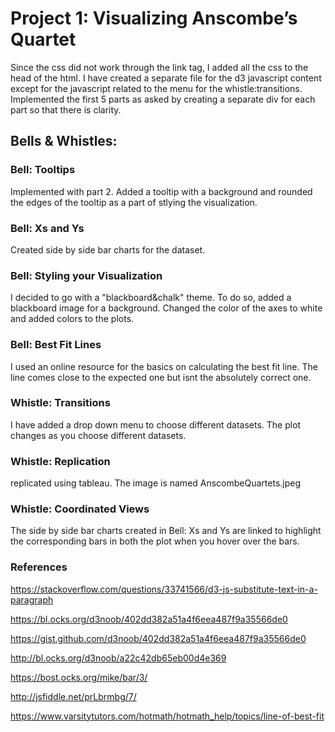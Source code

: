 <h1>Project 1: Visualizing Anscombe’s Quartet</h1>

Since the css did not work through the link tag, I added all the css to the head of the html.
I have created a separate file for the d3 javascript content except for the javascript related to the menu for the whistle:transitions. Implemented the first 5 parts as asked by creating a separate div for each part so that there is clarity.

<h2>Bells & Whistles: </h2>

<h3>Bell: Tooltips</h3>
Implemented with part 2. Added a tooltip with a background and rounded the edges of the tooltip as a part of stlying the visualization. 

<h3>Bell: Xs and Ys</h3>
Created side by side bar charts for the dataset.

<h3>Bell: Styling your Visualization</h3>
I decided to go with a "blackboard&chalk" theme. To do so, added a blackboard image for a background. Changed the color of the axes to white and added colors to the plots.

<h3>Bell: Best Fit Lines</h3>
I used an online resource for the basics on calculating the best fit line. The line comes close to the expected one but isnt the absolutely correct one.  

<h3>Whistle: Transitions </h3>
I have added a drop down menu to choose different datasets. The plot changes as you choose different datasets. 

<h3>Whistle: Replication</h3>
replicated using tableau. The image is named AnscombeQuartets.jpeg 

<h3>Whistle: Coordinated Views</h3>
The side by side bar charts created in Bell: Xs and Ys are linked to highlight the corresponding bars in both the plot when you hover over the bars.

<h3>References</h3>

https://stackoverflow.com/questions/33741566/d3-js-substitute-text-in-a-paragraph

https://bl.ocks.org/d3noob/402dd382a51a4f6eea487f9a35566de0

https://gist.github.com/d3noob/402dd382a51a4f6eea487f9a35566de0

http://bl.ocks.org/d3noob/a22c42db65eb00d4e369

https://bost.ocks.org/mike/bar/3/

http://jsfiddle.net/prLbrmbg/7/

https://www.varsitytutors.com/hotmath/hotmath_help/topics/line-of-best-fit

